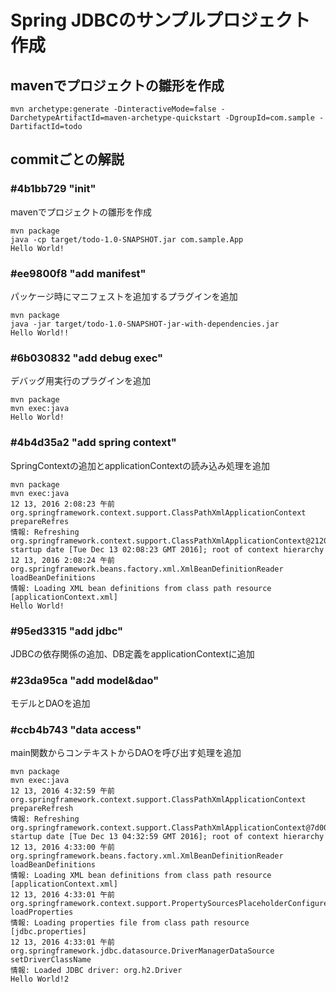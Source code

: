 # Spring JDBCのサンプルプロジェクト作成

## mavenでプロジェクトの雛形を作成

```terminal
mvn archetype:generate -DinteractiveMode=false -DarchetypeArtifactId=maven-archetype-quickstart -DgroupId=com.sample -DartifactId=todo
```

## commitごとの解説
### #4b1bb729 "init"

mavenでプロジェクトの雛形を作成

```teminal
mvn package
java -cp target/todo-1.0-SNAPSHOT.jar com.sample.App
Hello World!
```

### #ee9800f8 "add manifest"

パッケージ時にマニフェストを追加するプラグインを追加

```terminal
mvn package
java -jar target/todo-1.0-SNAPSHOT-jar-with-dependencies.jar
Hello World!!
```

### #6b030832 "add debug exec"

デバッグ用実行のプラグインを追加

```terminal
mvn package
mvn exec:java
Hello World!
```
### #4b4d35a2 "add spring context"

SpringContextの追加とapplicationContextの読み込み処理を追加

```terminal
mvn package
mvn exec:java
12 13, 2016 2:08:23 午前 org.springframework.context.support.ClassPathXmlApplicationContext prepareRefres
情報: Refreshing org.springframework.context.support.ClassPathXmlApplicationContext@2120c610: startup date [Tue Dec 13 02:08:23 GMT 2016]; root of context hierarchy
12 13, 2016 2:08:24 午前 org.springframework.beans.factory.xml.XmlBeanDefinitionReader loadBeanDefinitions
情報: Loading XML bean definitions from class path resource [applicationContext.xml]
Hello World!
```

### #95ed3315 "add jdbc"

JDBCの依存関係の追加、DB定義をapplicationContextに追加

### #23da95ca "add model&dao"

モデルとDAOを追加

### #ccb4b743 "data access"

main関数からコンテキストからDAOを呼び出す処理を追加

```terminal
mvn package
mvn exec:java
12 13, 2016 4:32:59 午前 org.springframework.context.support.ClassPathXmlApplicationContext prepareRefresh
情報: Refreshing org.springframework.context.support.ClassPathXmlApplicationContext@7d009f: startup date [Tue Dec 13 04:32:59 GMT 2016]; root of context hierarchy
12 13, 2016 4:33:00 午前 org.springframework.beans.factory.xml.XmlBeanDefinitionReader loadBeanDefinitions
情報: Loading XML bean definitions from class path resource [applicationContext.xml]
12 13, 2016 4:33:01 午前 org.springframework.context.support.PropertySourcesPlaceholderConfigurer loadProperties
情報: Loading properties file from class path resource [jdbc.properties]
12 13, 2016 4:33:01 午前 org.springframework.jdbc.datasource.DriverManagerDataSource setDriverClassName
情報: Loaded JDBC driver: org.h2.Driver
Hello World!2
```

